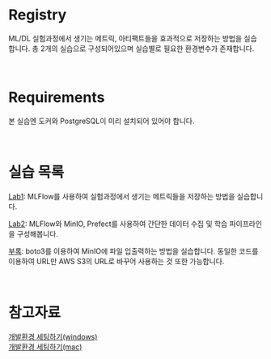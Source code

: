# Registry

ML/DL 실험과정에서 생기는 메트릭, 아티팩트들을 효과적으로 저장하는 방법을 실습합니다. 총 2개의 실습으로 구성되어있으며 실습별로 필요한 환경변수가 존재합니다.

<br>

# Requirements
본 실습엔 도커와 PostgreSQL이 미리 설치되어 있어야 합니다.

<br>

# 실습 목록

[Lab1](Lab1/README.md): MLFlow를 사용하여 실험과정에서 생기는 메트릭들을 저장하는 방법을 실습합니다.

[Lab2](Lab2/README.md): MLFlow와 MinIO, Prefect를 사용하여 간단한 데이터 수집 및 학습 파이프라인을 구성해봅니다.

[부록](boto3_tutorial.ipynb): boto3를 이용하여 MinIO에 파일 입출력하는 방법을 실습합니다. 동일한 코드를 이용하여 URL만 AWS S3의 URL로 바꾸어 사용하는 것 또한 가능합니다.

<br>

# 참고자료
[개발환경 세팅하기(windows)](https://docs.google.com/presentation/d/1SE6P9tg3AGanryelHhF7qJ2hgwrOXZm8Q46O_7nXD6U/edit?usp=sharing)  
[개발환경 세팅하기(mac)](https://docs.google.com/presentation/d/1IbSSqU9mgfRvR511I_2zpWQVKgLyoiBhWu42mKWayWw/edit?usp=sharing)
